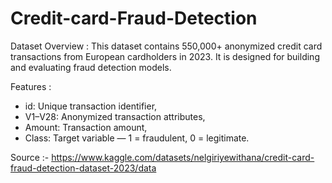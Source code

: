 # Credit-card-Fraud-Detection
Dataset Overview :
This dataset contains 550,000+ anonymized credit card transactions from European cardholders in 2023. It is designed for building and evaluating fraud detection models.

Features : 
* id: Unique transaction identifier, 
* V1–V28: Anonymized transaction attributes,
* Amount: Transaction amount,
* Class: Target variable — 1 = fraudulent, 0 = legitimate.
  
Source :- https://www.kaggle.com/datasets/nelgiriyewithana/credit-card-fraud-detection-dataset-2023/data
